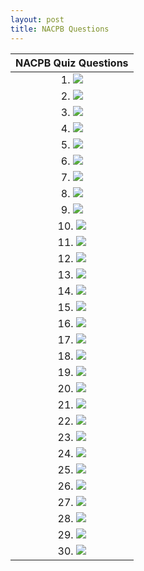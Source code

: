 ```yaml
---
layout: post
title: NACPB Questions
--- 
```


|NACPB Quiz Questions|
|:-:|
| 1. ![](/assets/nacpb_material/bookkeeping/Screenshot.from.2024-05-15.14-15-35.png) |
| 2. ![](/assets/nacpb_material/bookkeeping/Screenshot.from.2024-05-15.14-16-06.png) |
| 3. ![](/assets/nacpb_material/bookkeeping/Screenshot.from.2024-05-15.14-16-26.png) |
| 4. ![](/assets/nacpb_material/bookkeeping/Screenshot.from.2024-05-15.14-16-47.png) |
| 5. ![](/assets/nacpb_material/bookkeeping/Screenshot.from.2024-05-15.14-17-05.png) |
| 6. ![](/assets/nacpb_material/bookkeeping/Screenshot.from.2024-05-15.14-17-58.png) |
| 7. ![](/assets/nacpb_material/bookkeeping/Screenshot.from.2024-05-15.14-18-41.png) |
| 8. ![](/assets/nacpb_material/bookkeeping/Screenshot.from.2024-05-15.14-19-09.png) |
| 9. ![](/assets/nacpb_material/bookkeeping/Screenshot.from.2024-05-15.14-19-57.png) |
| 10. ![](/assets/nacpb_material/bookkeeping/Screenshot.from.2024-05-15.14-20-18.png) |
| 11. ![](/assets/nacpb_material/bookkeeping/Screenshot.from.2024-05-15.14-20-58.png) |
| 12. ![](/assets/nacpb_material/bookkeeping/Screenshot.from.2024-05-15.14-21-40.png) |
| 13. ![](/assets/nacpb_material/bookkeeping/Screenshot.from.2024-05-15.14-22-02.png) |
| 14. ![](/assets/nacpb_material/bookkeeping/Screenshot.from.2024-05-15.14-22-32.png) |
| 15. ![](/assets/nacpb_material/bookkeeping/Screenshot.from.2024-05-15.14-22-58.png) |
| 16. ![](/assets/nacpb_material/bookkeeping/Screenshot.from.2024-05-15.14-24-06.png) |
| 17. ![](/assets/nacpb_material/bookkeeping/Screenshot.from.2024-05-15.14-24-26.png) |
| 18. ![](/assets/nacpb_material/bookkeeping/Screenshot.from.2024-05-15.14-24-55.png) |
| 19. ![](/assets/nacpb_material/bookkeeping/Screenshot.from.2024-05-15.14-25-10.png) |
| 20. ![](/assets/nacpb_material/bookkeeping/Screenshot.from.2024-05-15.14-25-28.png) |
| 21. ![](/assets/nacpb_material/bookkeeping/Screenshot.from.2024-05-15.14-26-08.png) |
| 22. ![](/assets/nacpb_material/bookkeeping/Screenshot.from.2024-05-15.14-26-29.png) |
| 23. ![](/assets/nacpb_material/bookkeeping/Screenshot.from.2024-05-15.14-26-49.png) |
| 24. ![](/assets/nacpb_material/bookkeeping/Screenshot.from.2024-05-15.14-27-05.png) |
| 25. ![](/assets/nacpb_material/bookkeeping/Screenshot.from.2024-05-15.14-27-54.png) |
| 26. ![](/assets/nacpb_material/bookkeeping/Screenshot.from.2024-05-15.14-28-09.png) |
| 27. ![](/assets/nacpb_material/bookkeeping/Screenshot.from.2024-05-15.14-29-15.png) |
| 28. ![](/assets/nacpb_material/bookkeeping/Screenshot.from.2024-05-15.14-29-41.png) |
| 29. ![](/assets/nacpb_material/bookkeeping/Screenshot.from.2024-05-15.14-30-19.png) |
| 30. ![](/assets/nacpb_material/bookkeeping/Screenshot.from.2024-05-15.14-31-07.png) |
